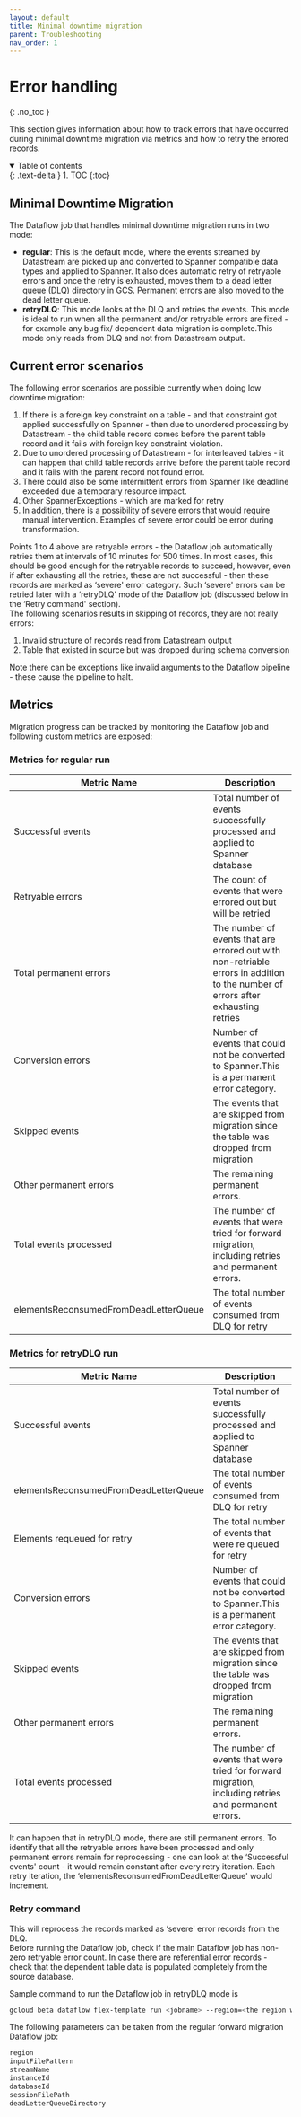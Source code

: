 ```yaml
---
layout: default
title: Minimal downtime migration
parent: Troubleshooting
nav_order: 1
---
```


# Error handling
{: .no_toc }

This section gives information about how to track errors that have occurred during minimal downtime migration via metrics and how to retry the errored records.

<details open markdown="block">
  <summary>
    Table of contents
  </summary>
  {: .text-delta }
1. TOC
{:toc}
</details>

## Minimal Downtime Migration

The Dataflow job that handles minimal downtime migration runs in two mode:

- **regular**: This is the default mode, where the events streamed by Datastream are picked up and converted to Spanner compatible data types and applied to Spanner. It also does automatic retry of retryable errors and once the retry is exhausted, moves them to a dead letter queue (DLQ) directory in GCS. Permanent errors are also moved to the dead letter queue.
- **retryDLQ**: This mode looks at the DLQ and retries the events. This mode is ideal to run when all the permanent and/or retryable errors are fixed - for example any bug fix/ dependent data migration is complete.This mode only reads from DLQ and not from Datastream output.

## Current error scenarios

The following error scenarios are possible currently when doing low downtime migration:

1. If there is a foreign key constraint on a table - and that constraint got applied successfully on Spanner - then due to unordered processing by Datastream - the child table record comes before the parent table record and it fails with foreign key constraint violation.
1. Due to unordered processing of Datastream - for interleaved tables - it can happen that child table records arrive before the parent table record and it fails with the parent record not found error.
1. There could also be some intermittent errors from Spanner like deadline exceeded due a temporary resource impact.
1. Other SpannerExceptions - which are marked for retry
1. In addition, there is a possibility of severe errors that would require manual intervention. Examples of severe error could be error during transformation.

Points 1 to 4 above are retryable errors - the Dataflow job automatically retries them at intervals of 10 minutes for 500 times. In most cases, this should be good enough for the retryable records to succeed, however, even if after exhausting all the retries, these are not successful - then these records are marked as ‘severe' error category. Such ‘severe' errors can be retried later with a ‘retryDLQ' mode of the Dataflow job (discussed below in the ‘Retry command' section).  
The following scenarios results in skipping of records, they are not really errors:

1. Invalid structure of records read from Datastream output
1. Table that existed in source but was dropped during schema conversion

Note there can be exceptions like invalid arguments to the Dataflow pipeline - these cause the pipeline to halt.

## Metrics

Migration progress can be tracked by monitoring the Dataflow job and following custom metrics are exposed:

### Metrics for regular run

| Metric Name                           | Description                                                                                                                      |
|---------------------------------------|----------------------------------------------------------------------------------------------------------------------------------|
| Successful events                     | Total number of events successfully processed and applied to Spanner database                                                    |
| Retryable errors                      | The count of events that were errored out but will be retried                                                                    |
| Total permanent errors                | The number of events that are errored out with non-retriable errors in addition to the number of errors after exhausting retries |
| Conversion errors                     | Number of events that could not be converted to Spanner.This is a permanent error category.                                      |
| Skipped events                        | The events that are skipped from migration since the table was dropped from migration                                            |
| Other permanent errors                | The remaining permanent errors.                                                                                                  |
| Total events processed                | The number of events that were tried for forward migration, including retries and permanent errors.                              |
| elementsReconsumedFromDeadLetterQueue | The total number of events consumed from DLQ for retry                                                                           |


### Metrics for retryDLQ run

| Metric Name                           | Description                                                                                         |
|---------------------------------------|-----------------------------------------------------------------------------------------------------|
| Successful events                     | Total number of events successfully processed and applied to Spanner database                       |
| elementsReconsumedFromDeadLetterQueue | The total number of events consumed from DLQ for retry                                              |
| Elements requeued for retry           | The total number of events that were re queued for retry                                            |
| Conversion errors                     | Number of events that could not be converted to Spanner.This is a permanent error category.         |
| Skipped events                        | The events that are skipped from migration since the table was dropped from migration               |
| Other permanent errors                | The remaining permanent errors.                                                                     |
| Total events processed                | The number of events that were tried for forward migration, including retries and permanent errors. |

It can happen that in retryDLQ mode, there are still permanent errors. To identify that all the retryable errors have been processed and only permanent errors remain for reprocessing - one can look at the ‘Successful events' count - it would remain constant after every retry iteration. Each retry iteration, the ‘elementsReconsumedFromDeadLetterQueue' would increment.

### Retry command

This will reprocess the records marked as ‘severe' error records from the DLQ.  
Before running the Dataflow job, check if the main Dataflow job has non-zero retryable error count. In case there are referential error records - check that the dependent table data is populated completely from the source database.

Sample command to run the Dataflow job in retryDLQ mode is

```sh
gcloud beta dataflow flex-template run <jobname> --region=<the region where the dataflow job must run> --template-file-gcs-location=<location of the template image specification json> --additional-experiments=use_runner_v2 --parameters inputFilePattern=<GCS location of the input file pattern>,streamName=<Datastream name>,instanceId=<Spanner Instance Id>,databaseId=<Spanner Database Id>,sessionFilePath=<GCS path to session file>,deadLetterQueueDirectory=<GCS path to the DLQ>,runMode=retryDLQ
```

The following parameters can be taken from the regular forward migration Dataflow job:

```sh
region
inputFilePattern
streamName
instanceId
databaseId
sessionFilePath
deadLetterQueueDirectory
```
